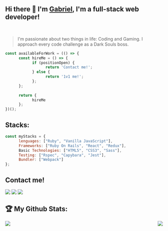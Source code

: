 ## Hi there 👋 I'm [Gabriel](https://gabrieljsuarez.github.io/portfolio/), I'm a full-stack web developer!

</br>

> I'm passionate about two things in life: Coding and Gaming. I approach every code challenge as a Dark Souls boss.

```javascript
const availableForWork = (() => {
      const hireMe = () => {
            if (positionOpen) {
                  return 'Contact me!';
            } else {
                  return '1v1 me!';
            };
      };
      
      return {
            hireMe
      };
})();
```

## Stacks: 

```javascript
const myStacks = {
      lenguages: ["Ruby", "Vanilla JavaScript"],
      Frameworks: ["Ruby On Rails", "React", "Redux"],
      Basic Technologies: ["HTML5", "CSS3", "Sass"],
      Testing: ["Rspec", "Capybara", "Jest"],
      Bundler: ["Webpack"]
};
```

## Contact me!

<p align="left" style="display: inline;">
      <a href="https://github.com/GabrielJSuarez?tab=followers"><img src="https://img.shields.io/github/followers/GabrielJSuarez?label=Follow%20me&style=social"></a>
      <a href="https://twitter.com/Ginn_And_Jugo"><img src="https://img.shields.io/twitter/follow/Ginn_And_Jugo?style=social"></a>
      <a href="https://www.linkedin.com/in/gabriel-ginn-suarez/"><img src="https://img.shields.io/badge/LinkedIn-Contact%20Me-blue"></a>
</p>  

## :trophy: My Github Stats:

<!--
![GitHub stats](https://readme-stats-cfgj2cxdy.vercel.app/api?username=CharalambosIoannou&count_private=true&show_icons=true&theme=tokyonight)
![Top Langs](https://readme-stats-cfgj2cxdy.vercel.app/api/top-langs/?username=CharalambosIoannou&hide=php&theme=tokyonight)
-->
<div>
<a href="https://github-readme-stats.vercel.app/api?username=GabrielJSuarez&show_icons=true&theme=dark">
  <img  align="left" src="https://github-readme-stats.vercel.app/api?username=GabrielJSuarez&show_icons=true&theme=dark" />
</a>
<a href="https://github-readme-stats.vercel.app/api/top-langs/?username=GabrielJSuarez&theme=dark">
  <img align="right" src="https://github-readme-stats.vercel.app/api/top-langs/?username=GabrielJSuarez&theme=dark" />
</a>
</div>




